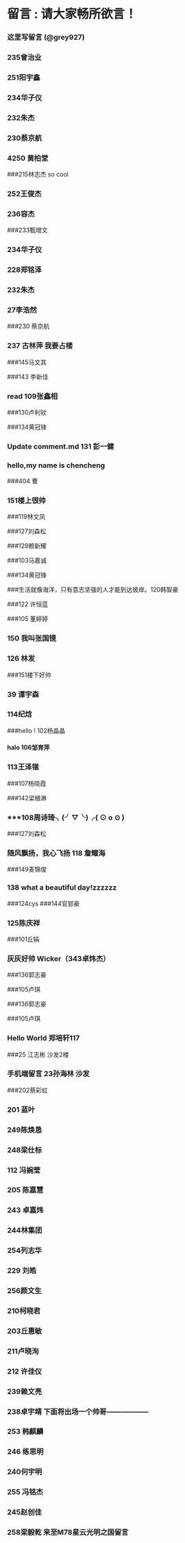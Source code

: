# 留言 : 请大家畅所欲言！

### 这里写留言 (@grey927)

### 235曾治业

### 251阳宇鑫

### 234华子仪

### 232朱杰

### 230蔡京航

### 4250 黄柏堂

###215林志杰   so cool

### 252王俊杰

### 236容杰

###233甄增文

### 234华子仪

### 228郑铭泽

### 232朱杰

### 27李浩然

###230 蔡京航

### 237 古林萍 我要占楼

###145马文其

###143 李新佳

### read 109张鑫相

###130卢利钦

###134黄冠锋

### Update comment.md 131 彭一健

### hello,my name is chencheng

###404 曹

### 151楼上很帅

###119林文凤

###127刘森松

###129赖新耀

###103马嘉诚

###134黄冠锋

###生活就像海洋，只有意志坚强的人才能到达彼岸。120韩智豪

###122 许恒蓝

###105 董婷婷

### 150 我叫张国镜

### 126 林发

###151楼下好帅

### 39 谭宇森

### 114纪焓

###hello ! 102杨晶晶

####   halo 106邹育萍

### 113王泽锴

###107杨晓霞

###142梁植淋

### ***108周诗琦╮(╯▽╰)╭( ⊙ o ⊙ )

###127刘森松

### 随风飘扬，我心飞扬 118 詹耀海

###149麦锦俊

### 138 what a beautiful day!zzzzzz
###124cys
###144官郅豪
### 125陈庆祥
###101丘娟

### 灰灰好帅 Wicker（343卓炜杰）

###136郭志豪

###105卢琪

###136郭志豪

###105卢琪

### Hello World 郑培轩117

###25 江志彬 沙发2楼

### 手机端留言 23孙海林 沙发

###202蔡彩虹

### 201 蓝叶

### 249陈焕恳

### 248梁仕标

### 112 冯婉莹

### 205 陈嘉慧 

### 243 卓嘉炜 

### 244林集团

### 254列志华

### 229 刘皓

### 256颜文生

### 210柯晓君

### 203丘惠敏

### 211卢晓洵

### 212 许佳仪

### 239赖文亮

### 238卓宇靖 下面将出场一个帅哥——————

### 253 韩麒麟

### 246 练思明

### 240何宇明

### 255 冯铭杰

### 245赵创佳

### 258梁毅乾 来至M78星云光明之国留言
